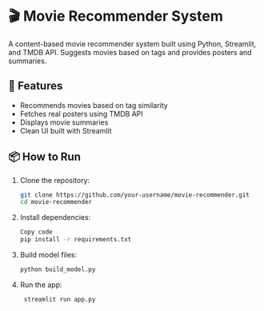 # 🎬 Movie Recommender System

A content-based movie recommender system built using Python, Streamlit, and TMDB API. Suggests movies based on tags and provides posters and summaries.

## 🚀 Features

- Recommends movies based on tag similarity
- Fetches real posters using TMDB API
- Displays movie summaries
- Clean UI built with Streamlit

## 📦 How to Run

1. Clone the repository:
   ```bash
   git clone https://github.com/your-username/movie-recommender.git
   cd movie-recommender
2. Install dependencies:
   ```bash
   Copy code
   pip install -r requirements.txt
3. Build model files:
   ```bash
   python build_model.py
4. Run the app:
   ```bash
    streamlit run app.py
